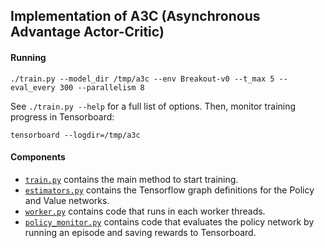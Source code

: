 ## Implementation of A3C (Asynchronous Advantage Actor-Critic)

#### Running

```
./train.py --model_dir /tmp/a3c --env Breakout-v0 --t_max 5 --eval_every 300 --parallelism 8
```

See `./train.py --help` for a full list of options. Then, monitor training progress in Tensorboard:

```
tensorboard --logdir=/tmp/a3c
```

#### Components

- [`train.py`](train.py) contains the main method to start training.
- [`estimators.py`](estimators.py) contains the Tensorflow graph definitions for the Policy and Value networks.
- [`worker.py`](worker.py) contains code that runs in each worker threads.
- [`policy_monitor.py`](policy_monitor.py) contains code that evaluates the policy network by running an episode and saving rewards to Tensorboard.
